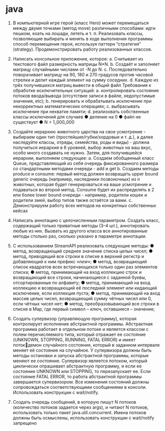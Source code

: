 # java
1. В компьютерной игре герой (класс Hero) может перемещаться между 
двумя точками (метод move) различными способами: идти пешком, 
ехать на лошади, лететь и т. п. Реализовать классы, позволяющие 
выбирать и менять в ходе выполнения программы способ перемещения 
героя, используя паттерн “стратегия” (strategy). Продемонстрировать 
работу реализованных классов. 

2. Написать консольное приложение, которое:
a. Считывает из текстового файл размерность матрицы N*N.
b. Создаёт и заполняет матрицу случайными числами от -N до N.
c. Последовательно поворачивает матрицу на 90, 180 и 270 градусов 
против часовой стрелки и делит каждый элемент на сумму 
соседних.
d. Каждую из трёх получившихся матриц вывести в общий файл
Требования к обработке исключительных ситуаций:
a. контролировать состояние потоков ввода/вывода (отсутствие 
записи в файле, недопустимые значения, etc);
b. генерировать и обрабатывать исключение при некорректных 
математических операциях;
c. выбрасывать исключение при нехватке памяти;
d. реализовать собственные классы исключений для случаев 
● деление на 0
● файл не существует
● N > 1_000_000
3. Создайте иерархию животного царства на свое усмотрение - выбираем 
один тип (простейшие/губки/хордовые и т. д.), а далее наследуйте 
классы, отряды, семейства, роды и виды) - должна получиться иерархия 
в 6 уровней, выбор животных на ваш вкус, особо много создавать не 
нужно. Затем, для получившейся иерархии, выполняем следующее:
a. Создаем обобщенный класс Queue, представляющий из себя 
очередь фиксированного размера со стандартными методами 
очереди - add и get
b. Создаем методы produce и consume: первый метод должен 
возвращать upper bound generic очередь (например, наследники 
позвоночных) из n животных, которая будет генерироваться на 
ваше усмотрение и подаваться во второй метод. Consume будет их 
распределять в 2 или более lower bound очереди - например, 
родители кошек и родители змей, выбор типов также остаётся за 
вами.
c. Демонстрируем работу всех методов на конкретных собственных 
кейсах

4. Написать аннотацию с целочисленным параметром. Создать класс, 
содержащий только приватные методы (3–4 шт.), аннотировать любые 
из них. Вызвать из другого класса все аннотированные методы столько 
раз, сколько указано в параметре аннотации.

5. С использованием StreamAPI реализовать следующие методы:
● метод, возвращающий среднее значение списка целых чисел;
● метод, приводящий все строки в списке в верхний регистр и 
добавляющий к ним префикс «_new_»;
● метод, возвращающий список квадратов всех встречающихся 
только один раз элементов списка;
● метод, принимающий на вход коллекцию строк и возвращающий 
все строки, начинающиеся с заданной буквы, отсортированные по 
алфавиту;
● метод, принимающий на вход коллекцию и возвращающий её 
последний элемент или кидающий исключение, если коллекция 
пуста;
● метод, принимающий на вход массив целых чисел, возвращающий 
сумму чётных чисел или 0, если чётных чисел нет;
● метод, преобразовывающий все строки в списке в Map, где первый 
символ – ключ, оставшиеся – значение;

6. Создать супервизор (управляющую программу), которая контролирует 
исполнение абстрактной программы. 
Абстрактная программа работает в отдельном потоке и является 
классом с полем перечисляемого типа, который отражает ее состояние 
(UNKNOWN, STOPPING, RUNNING, FATAL ERROR) и имеет потокдемон случайного состояния, который в заданном интервале меняет её 
состояние на случайное. 
У супервизора должны быть методы остановки и запуска 
абстрактной программы, которые меняют ее состояние. Супервизор 
является потоком, который циклически опрашивает абстрактную 
программу, и если ее состояние UNKNOWN или STOPPING, то 
перезапускает ее. Если состояние FATAL ERROR, то работа 
абстрактной программы завершается супервизором. Все изменения 
состояний должны сопровождаться соответствующими сообщениями в 
консоли. Использовать конструкции с wait/notify.

7. Создать очередь сообщений, в которую пишут N потоков (количество 
потоков задается через args), и читают N потоков, использовать только 
пакет java.util.concurrent. Имена потоков должны быть осмыслены, 
использовать конструкции с wait/notify запрещено
